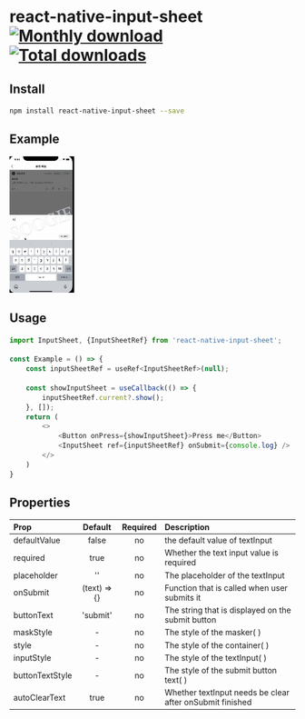 # react-native-input-sheet [![Monthly download](https://img.shields.io/npm/dm/react-native-input-sheet.svg)](https://img.shields.io/npm/dm/react-native-input-sheet.svg) [![Total downloads](https://img.shields.io/npm/dt/react-native-input-sheet.svg)](https://img.shields.io/npm/dt/react-native-input-sheet.svg)

## Install

```bash
npm install react-native-input-sheet --save
```

## Example
![example](https://github.com/BooYeu/react-native-input-sheet/blob/main/example/example.gif?raw=true)

## Usage

```javascript
import InputSheet, {InputSheetRef} from 'react-native-input-sheet';

const Example = () => {
    const inputSheetRef = useRef<InputSheetRef>(null);

    const showInputSheet = useCallback(() => {
        inputSheetRef.current?.show();
    }, []);
    return (
        <>
            <Button onPress={showInputSheet}>Press me</Button>
            <InputSheet ref={inputSheetRef} onSubmit={console.log} />
        </>
    )
}
```

## Properties

| Prop            |   Default    | Required | Description                                              |
|:----------------|:------------:|:--------:|:---------------------------------------------------------|
| defaultValue    |    false     |    no    | the default value of textInput                           |
| required        |     true     |    no    | Whether the text input value is required                 |
| placeholder     |      ''      |    no    | The placeholder of the textInput                         |
| onSubmit        | (text) => {} |    no    | Function that is called when user submits it             |
| buttonText      |   'submit'   |    no    | The string that is displayed on the submit button        |
| maskStyle       |      -       |    no    | The style of the masker( <View> )                        |
| style           |      -       |    no    | The style of the container( <View> )                     |
| inputStyle      |      -       |    no    | The style of the textInput( <Text> )                     |
| buttonTextStyle |      -       |    no    | The style of the submit button text( <Text> )            |
| autoClearText   |     true     |    no    | Whether textInput needs be clear after onSubmit finished |
